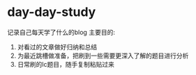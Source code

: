 # day-day-study
记录自己每天学了什么的blog
主要目的:
1. 对看过的文章做好归纳和总结
2. 为最近跳槽做准备，把刷到一些需要更深入了解的题目进行分析
3. 日常刷的lc题目，随手复制粘贴过来
